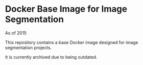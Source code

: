 # Docker Base Image for Image Segmentation
As of 2015

This repository contains a base Docker image designed for image segmentation projects.

It is currently archived due to being outdated.

<br>

